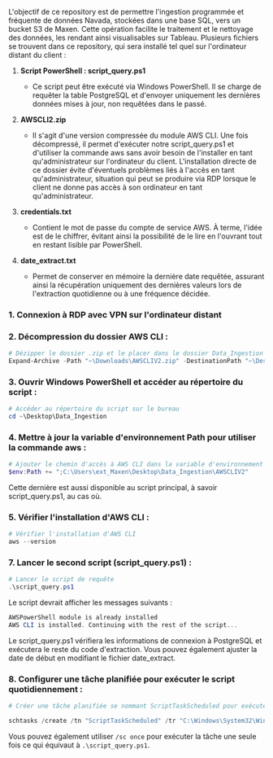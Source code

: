 L'objectif de ce repository est de permettre l'ingestion programmée et fréquente de données Navada, stockées dans une base SQL, vers un bucket S3 de Maxen. Cette opération facilite le traitement et le nettoyage des données, les rendant ainsi visualisables sur Tableau. Plusieurs fichiers se trouvent dans ce repository, qui sera installé tel quel sur l'ordinateur distant du client :

1. **Script PowerShell : script_query.ps1**
    - Ce script peut être exécuté via Windows PowerShell. Il se charge de requêter la table PostgreSQL et d'envoyer uniquement les dernières données mises à jour, non requêtées dans le passé.

2. **AWSCLI2.zip**
    - Il s'agit d'une version compressée du module AWS CLI. Une fois décompressé, il permet d'exécuter notre script_query.ps1 et d'utiliser la commande aws sans avoir besoin de l'installer en tant qu'administrateur sur l'ordinateur du client. L'installation directe de ce dossier évite d'éventuels problèmes liés à l'accès en tant qu'administrateur, situation qui peut se produire via RDP lorsque le client ne donne pas accès à son ordinateur en tant qu'administrateur.

3. **credentials.txt**
    - Contient le mot de passe du compte de service AWS. À terme, l'idée est de le chiffrer, évitant ainsi la possibilité de le lire en l'ouvrant tout en restant lisible par PowerShell.

4. **date_extract.txt**
    - Permet de conserver en mémoire la dernière date requêtée, assurant ainsi la récupération uniquement des dernières valeurs lors de l'extraction quotidienne ou à une fréquence décidée.

### 1. Connexion à RDP avec VPN sur l'ordinateur distant

### 2. Décompression du dossier AWS CLI :
```powershell
# Dézipper le dossier .zip et le placer dans le dossier Data_Ingestion
Expand-Archive -Path "~\Downloads\AWSCLIV2.zip" -DestinationPath "~\Desktop\Data_Ingestion" -Force
```

### 3. Ouvrir Windows PowerShell et accéder au répertoire du script :
```powershell
# Accéder au répertoire du script sur le bureau
cd ~\Desktop\Data_Ingestion
```

### 4. Mettre à jour la variable d'environnement Path pour utiliser la commande aws :
```powershell
# Ajouter le chemin d'accès à AWS CLI dans la variable d'environnement Path
$env:Path += ";C:\Users\ext_Maxen\Desktop\Data_Ingestion\AWSCLIV2"
```
Cette dernière est aussi disponible au script principal, à savoir script_query.ps1, au cas où.

### 5. Vérifier l'installation d'AWS CLI :
```powershell
# Vérifier l'installation d'AWS CLI
aws --version
```

### 7. Lancer le second script (script_query.ps1) :
```powershell
# Lancer le script de requête
.\script_query.ps1
```

Le script devrait afficher les messages suivants :
```powershell
AWSPowerShell module is already installed 
AWS CLI is installed. Continuing with the rest of the script...
```

Le script_query.ps1 vérifiera les informations de connexion à PostgreSQL et exécutera le reste du code d'extraction. Vous pouvez également ajuster la date de début en modifiant le fichier date_extract.  

### 8. Configurer une tâche planifiée pour exécuter le script quotidiennement :
```powershell
# Créer une tâche planifiée se nommant ScriptTaskScheduled pour exécuter le script tous les jours à 7:00 am

schtasks /create /tn "ScriptTaskScheduled" /tr "C:\Windows\System32\WindowsPowerShell\v1.0\powershell.exe C:\Users\ext_Maxen\Desktop\Data_Ingestion\script_query.ps1" /sc daily /st 07:00
```
Vous pouvez également utiliser `/sc once` pour exécuter la tâche une seule fois ce qui équivaut à `.\script_query.ps1`.

